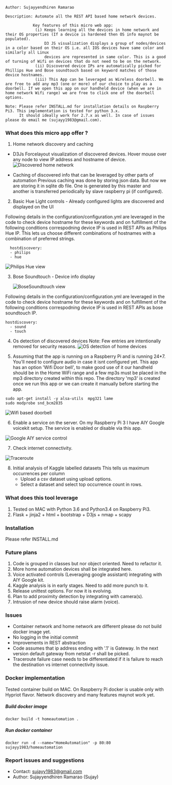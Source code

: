 ```
Author: Sujayyendhiren Ramarao

Description: Automate all the REST API based home network devices. 
    
            Key features of this micro web app:
             (i) Keeps learning all the devices in home network and their OS properties (If a device is hardened then OS info maynot be populated).
                 D3 JS visualization displays a group of nodes/devices in a color based on their OS i.e. all IOS devices have same color and similarly all Linux 
                 devices are represented in same color. This is a good of turning of Wifi on devices that do not need to be on the network.
             (ii) Discovered device IPs are automatically picked for Phillips Hue and Bose soundtouch based on keyword matches of those device hostnames.
             (iii) This App can be leveraged as Wireless doorbell. We are free to add any mp3 (one or more) of our choice to play as a doorbell. If we open this app on our handheld device (when we are in home network Wifi range) we are free to click one of the doorbell options. 

Note: Please refer INSTALL.md for installation details on Raspberry Pi3. This implementation is tested for python 3.x. 
      It should ideally work for 2.7.x as well. In case of issues please do email me (sujayy1983@gmail.com).
```

### What does this micro app offer ?

1. Home network discovery and caching 

  - D3Js Forcelayout visualization of discovered devices. Hover mouse over any node to view
    IP address and hostname of device.
    ![Discovered home network](/static/img/samplenw.png)

  - Caching of discovered info that can be leveraged by other parts of automation
    Previous caching was done by storing json data. But now we are storing it in sqlite db file. One is generated by this master and another is
    transferred periodically by slave raspberry pi (if configured).

2. Basic Hue Light controls - Already configured lights are discovered and displayed on the UI

  Following details in the configuration/configuration.yml are leveraged in the code to check device hostname for these keywords and on fulfillment of the following conditions correspodning device IP is used in REST APIs as Philips Hue IP. This lets us choose different combinations of hostnames with a combination
  of preferred strings.
  ```
    hostdiscovery:
    - philips
    - hue
  ```
   ![Philips Hue view](/static/img/samplehue.png)

3. Bose Soundtouch - Device info display

   ![BoseSoundtouch view](/static/img/samplebose.png)

  Following details in the configuration/configuration.yml are leveraged in the code to check device hostname for these keywords and on fulfillment of the following conditions correspodning device IP is used in REST APIs as bose soundtouch IP.
  ```
  hostdiscovery:
    - sound
    - touch
  ```

4. Os detection of discovered devices 
   Note: Few entries are intentionally removed for security reasons.
   ![OS detection of home devices](/static/img/sampleosdetect.png)

5. Assuming that the app is running on a Raspberry Pi and is running 24*7. You'll need to configure audio in case it isnt configured yet. This app has an option 'Wifi Door bell', to make good use of it our handheld should be in the Home WiFi range and a few mp3s must be placed in the mp3 directory created within this repo. The directory 'mp3' is created once we run this app or we can create it manually before starting the app.

```
sudo apt-get install -y alsa-utils  mpg321 lame
sudo modprobe snd_bcm2835
```

![Wifi based doorbell](/static/img/samplewifidoorbell.png)

6. Enable a service on the server. On my Raspberry Pi 3 I have AIY Google voicekit setup. The service is enabled or disable via this app.

![Google AIY service control](/static/img/sampleaiy.png)

7. Check internet connectivity.

![Traceroute](/static/img/traceroute.png)

8. Initial analysis of Kaggle labelled datasets
   This tells us maximum occurrences per column
   - Upload a csv dataset using upload options.
   - Select a dataset and select top occurrence count in rows.


### What does this tool leverage
1. Tested on MAC with Python 3.6 and Python3.4 on Raspberry Pi3.
2. Flask + jinja2 + html + bootstrap + D3js + nmap + scapy


### Installation 
Please refer INSTALL.md

### Future plans
1. Code is grouped in classes but nor object oriented. Need to refactor it.
2. More home automation devices shall be integrated here.
3. Voice activated controls (Leveraging google assistant) integrating with AIY Google kit.
4. Kaggle analysis is in early stages. Need to add more punch to it.
5. Release unittest options. For now it is evolving.
6. Plan to add proximity detection by integrating with camera(s).
7. Intrusion of new device should raise alarm (voice).


### Issues
- Container network and home network are different please do not build docker image yet.
- No logging in the initial commit
- Improvements in REST abstraction 
- Code assumes that ip address ending with '.1' is Gateway. In the next version default gateway from netstat -r shall be picked.
- Traceroute failure case needs to be differentiated if it is failure to reach the destination vs internet connectivity issue.


### Docker implementation

Tested container build on MAC. On Raspberry Pi docker is usable only with Hypriot flavor. 
Network discovery and many features maynot work yet.

##### Build docker image
```
docker build -t homeautomation .
```

##### Run docker container
```
docker run -d --name="HomeAutomation" -p 80:80 sujayy1983/homeautomation
```

### Report issues and suggestions
- Contact: sujayy1983@gmail.com
- Author: Sujayyendhiren Ramarao (Sujay)
